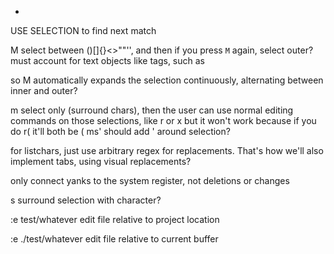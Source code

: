 *
USE SELECTION to find next match

M
select between ()[]{}<>""'', and then
if you press `M` again, select outer?
must account for text objects like tags, such as <div></div>
so M automatically expands the selection continuously, alternating
between inner and outer?

m
select only (surround chars),
then the user can use normal editing commands
on those selections, like r or x
but it won't work because if you do r( it'll both be (
ms' should add ' around selection?

for listchars, just use arbitrary regex for replacements.
That's how we'll also implement tabs, using visual replacements?

only connect yanks to the system register, not deletions
or changes

s
surround selection with character?

:e test/whatever
edit file relative to project location

:e ./test/whatever
edit file relative to current buffer
